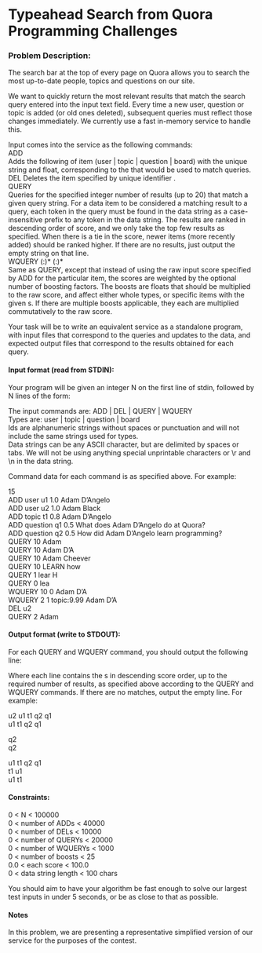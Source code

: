 # Typeahead Search from Quora Programming Challenges

### Problem Description: 

The search bar at the top of every page on Quora allows you to search the most up-to-date people, topics and questions on our site.  

We want to quickly return the most relevant results that match the search query entered into the input text field.  Every time a new user, question or topic is added (or old ones deleted), subsequent queries must reflect those changes immediately.  We currently use a fast in-memory service to handle this. 

Input comes into the service as the following commands:  
ADD <type> <id> <score> <data string that can contain spaces>  
Adds the following <type> of item (user | topic | question | board) with the unique <id> string and <score> float, corresponding to the <data string> that would be used to match queries.  
DEL <id>
Deletes the item specified by unique identifier <id>.  
QUERY <number of results> <query string that can contain spaces>  
Queries for the specified integer number of results (up to 20) that match a given query string.  For a data item to be considered a matching result to a query, each token in the query must be found in the data string as a case-insensitive prefix to any token in the data string. The results are ranked in descending order of score, and we only take the top few results as specified. When there is a tie in the score, newer items (more recently added) should be ranked higher.  If there are no results, just output the empty string on that line.  
WQUERY <number of results> <number of boosts> (<type>:<boost>)* (<id>:<boost>)* <query string that can contain spaces>  
Same as QUERY, except that instead of using the raw input score specified by ADD for the particular item, the scores are weighted by the optional number of boosting factors.  The boosts are floats that should be multiplied to the raw score, and affect either whole types, or specific items with the given <id>s.  If there are multiple boosts applicable, they each are multiplied commutatively to the raw score.  
  
Your task will be to write an equivalent service as a standalone program, with input files that correspond to the queries and updates to the data, and expected output files that correspond to the results obtained for each query.

#### Input format (read from STDIN):
Your program will be given an integer N on the first line of stdin, followed by N lines of the form:  
  
<command> <command data>  
  
The input commands are: ADD | DEL | QUERY | WQUERY  
Types are: user | topic | question | board  
Ids are alphanumeric strings without spaces or punctuation and will not include the same strings used for types.  
Data strings can be any ASCII character, but are delimited by spaces or tabs. We will not be using anything special unprintable characters or \r and \n in the data string.  
  
Command data for each command is as specified above.  For example:  
  
15  
ADD user u1 1.0 Adam D’Angelo  
ADD user u2 1.0 Adam Black  
ADD topic t1 0.8 Adam D’Angelo  
ADD question q1 0.5 What does Adam D’Angelo do at Quora?  
ADD question q2 0.5 How did Adam D’Angelo learn programming?  
QUERY 10 Adam  
QUERY 10 Adam D’A  
QUERY 10 Adam Cheever  
QUERY 10 LEARN how  
QUERY 1 lear H  
QUERY 0 lea  
WQUERY 10 0 Adam D’A  
WQUERY 2 1 topic:9.99 Adam D’A  
DEL u2  
QUERY 2 Adam  
  

#### Output format (write to STDOUT):
For each QUERY and WQUERY command, you should output the following line:  
  
<sorted result ids>  
  
Where each line contains the <id>s in descending score order, up to the required number of results, as specified above according to the QUERY and WQUERY commands.  If there are no matches, output the empty line.  For example:  
  
u2 u1 t1 q2 q1  
u1 t1 q2 q1  
  
q2  
q2  
  
u1 t1 q2 q1  
t1 u1  
u1 t1  
  
  
#### Constraints:  
0 < N < 100000  
0 < number of ADDs < 40000  
0 < number of DELs < 10000  
0 < number of QUERYs < 20000  
0 < number of WQUERYs < 1000  
0 < number of boosts < 25  
0.0 < each score < 100.0  
0 < data string length < 100 chars  

You should aim to have your algorithm be fast enough to solve our largest test inputs in under 5 seconds, or be as close to that as possible.

#### Notes  
In this problem, we are presenting a representative simplified version of our service for the purposes of the contest.
